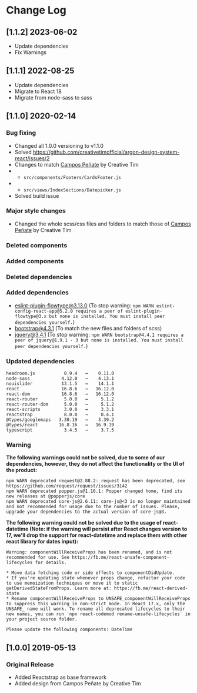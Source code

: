 # Change Log

## [1.1.2] 2023-06-02

- Update dependencies
- Fix Warnings

## [1.1.1] 2022-08-25

- Update dependencies
- Migrate to React 18
- Migrate from node-sass to sass

## [1.1.0] 2020-02-14

### Bug fixing

- Changed all 1.0.0 versioning to v1.1.0
- Solved https://github.com/creativetimofficial/argon-design-system-react/issues/2
- Changes to match [Campos Peñate](https://www.creative-tim.com/product/argon-design-system?ref=adsr-changelog) by Creative Tim
- - `src/components/Footers/CardsFooter.js`
- - `src/views/IndexSections/Datepicker.js`
- Solved build issue

### Major style changes

- Changed the whole scss/css files and folders to match those of [Campos Peñate](https://www.creative-tim.com/product/argon-design-system?ref=adsr-changelog) by Creative Tim

### Deleted components

### Added components

### Deleted dependencies

### Added dependencies

- eslint-plugin-flowtype@3.13.0 (To stop warning: `npm WARN eslint-config-react-app@5.2.0 requires a peer of eslint-plugin-flowtype@3.x but none is installed. You must install peer dependencies yourself.`)
- bootstrap@4.3.1 (To match the new files and folders of scss)
- jquery@3.4.1 (To stop warning: `npm WARN bootstrap@4.4.1 requires a peer of jquery@1.9.1 - 3 but none is installed. You must install peer dependencies yourself.`)

### Updated dependencies

```
headroom.js           0.9.4   →    0.11.0
node-sass            4.12.0   →    4.13.1
nouislider           13.1.5   →    14.1.1
react                16.8.6   →   16.12.0
react-dom            16.8.6   →   16.12.0
react-router          5.0.0   →     5.1.2
react-router-dom      5.0.0   →     5.1.2
react-scripts         3.0.0   →     3.3.1
reactstrap            8.0.0   →     8.4.1
@types/googlemaps   3.30.19   →    3.39.2
@types/react        16.8.16   →   16.9.19
typescript            3.4.5   →     3.7.5
```

### Warning

**The following warnings could not be solved, due to some of our dependencies, however, they do not affect the functionality or the UI of the product:**

```
npm WARN deprecated request@2.88.2: request has been deprecated, see https://github.com/request/request/issues/3142
npm WARN deprecated popper.js@1.16.1: Popper changed home, find its new releases at @popperjs/core
npm WARN deprecated core-js@2.6.11: core-js@<3 is no longer maintained and not recommended for usage due to the number of issues. Please, upgrade your dependencies to the actual version of core-js@3.
```

**The following warning could not be solved due to the usage of react-datetime (Note: if the warning will persist after React changes version to 17, we'll drop the support for react-datetime and replace them with other react library for dates input):**

```
Warning: componentWillReceiveProps has been renamed, and is not recommended for use. See https://fb.me/react-unsafe-component-lifecycles for details.

* Move data fetching code or side effects to componentDidUpdate.
* If you're updating state whenever props change, refactor your code to use memoization techniques or move it to static getDerivedStateFromProps. Learn more at: https://fb.me/react-derived-state
* Rename componentWillReceiveProps to UNSAFE_componentWillReceiveProps to suppress this warning in non-strict mode. In React 17.x, only the UNSAFE_ name will work. To rename all deprecated lifecycles to their new names, you can run `npx react-codemod rename-unsafe-lifecycles` in your project source folder.

Please update the following components: DateTime
```

## [1.0.0] 2019-05-13

### Original Release

- Added Reactstrap as base framework
- Added design from Campos Peñate by Creative Tim
